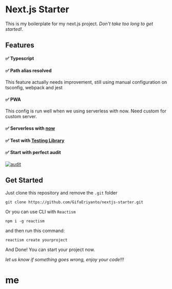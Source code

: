 # Next.js Starter

This is my boilerplate for my next.js project. _Don't take too long to get started!_.

## Features

#### ✅ Typescript

#### ✅ Path alias resolved
This feature actually needs improvement, still using manual configuration on tsconfig, webpack and jest

#### ✅ PWA
This config is run well when we using serverless with now. Need custom for custom server.

#### ✅ Serverless with [now](https://github.com/zeit/now "now")

#### ✅ Test with [Testing Library](https://testing-library.com/ "Testing Library")

#### ✅ Start with perfect audit
[![audit](https://nextjs-starter-olive.now.sh/audit.png "audit")](https://nextjs-starter-olive.now.sh/audit.png "audit")

## Get Started

Just clone this repository and remove the `.git` folder

	git clone https://github.com/GifaEriyanto/nextjs-starter.git

Or you can use CLI with `Reactism`

	npm i -g reactism
  
and then run this command:
  
	reactism create yourproject
  
And Done! You can start your project now.

_let us know if something goes wrong, enjoy your code!!!_
# me
